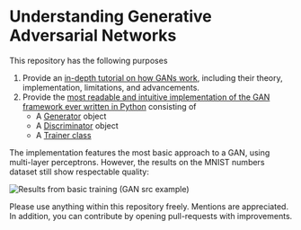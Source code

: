 # Understanding Generative Adversarial Networks

This repository has the following purposes
1. Provide an [in-depth tutorial on how GANs work](https://github.com/rdvhoorn/GAN-Understandable-AI/blob/main/A-Z%20GAN%20tutorial.ipynb), including their theory, implementation, limitations, and advancements.
2. Provide the [most readable and intuitive implementation of the GAN framework ever written in Python](https://github.com/rdvhoorn/GAN-Understandable-AI/tree/main/src) consisting of 
    - A [Generator](https://github.com/rdvhoorn/GAN-Understandable-AI/blob/main/src/generator.py) object
    - A [Discriminator](https://github.com/rdvhoorn/GAN-Understandable-AI/blob/main/src/discriminator.py) object
    - A [Trainer class](https://github.com/rdvhoorn/GAN-Understandable-AI/blob/main/src/gan_trainer.py)

The implementation features the most basic approach to a GAN, using multi-layer perceptrons. However, the results
on the MNIST numbers dataset still show respectable quality:

![Results from basic training (GAN src example)](https://github.com/rdvhoorn/GAN-Understandable-AI/blob/main/images/results_plot.png)

Please use anything within this repository freely. Mentions are appreciated. In addition, you can contribute by opening pull-requests with improvements. 
